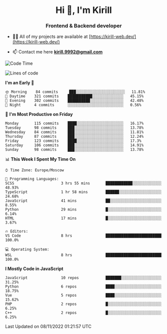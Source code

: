 <h1 align="center">Hi 👋, I'm Kirill</h1>
<h3 align="center">Frontend & Backend developer</h3>

- 👨‍💻 All of my projects are available at [https://kirill-web.dev/](https://kirill-web.dev/)

- 📫 Contact me here **kirill.9992@gmail.com**











<!--START_SECTION:waka-->
![Code Time](http://img.shields.io/badge/Code%20Time-1%2C168%20hrs%2039%20mins-blue)

![Lines of code](https://img.shields.io/badge/From%20Hello%20World%20I%27ve%20Written-536%20Thousand%20lines%20of%20code-blue)

**I'm an Early 🐤** 

```text
🌞 Morning    84 commits     ███░░░░░░░░░░░░░░░░░░░░░░   11.81% 
🌆 Daytime    321 commits    ███████████░░░░░░░░░░░░░░   45.15% 
🌃 Evening    302 commits    ██████████░░░░░░░░░░░░░░░   42.48% 
🌙 Night      4 commits      ░░░░░░░░░░░░░░░░░░░░░░░░░   0.56%

```
📅 **I'm Most Productive on Friday** 

```text
Monday       115 commits    ████░░░░░░░░░░░░░░░░░░░░░   16.17% 
Tuesday      98 commits     ███░░░░░░░░░░░░░░░░░░░░░░   13.78% 
Wednesday    84 commits     ███░░░░░░░░░░░░░░░░░░░░░░   11.81% 
Thursday     87 commits     ███░░░░░░░░░░░░░░░░░░░░░░   12.24% 
Friday       123 commits    ████░░░░░░░░░░░░░░░░░░░░░   17.3% 
Saturday     106 commits    ███░░░░░░░░░░░░░░░░░░░░░░   14.91% 
Sunday       98 commits     ███░░░░░░░░░░░░░░░░░░░░░░   13.78%

```


📊 **This Week I Spent My Time On** 

```text
⌚︎ Time Zone: Europe/Moscow

💬 Programming Languages: 
SCSS                     3 hrs 55 mins       ████████████░░░░░░░░░░░░░   48.93% 
TypeScript               1 hr 58 mins        ██████░░░░░░░░░░░░░░░░░░░   24.68% 
JavaScript               41 mins             ██░░░░░░░░░░░░░░░░░░░░░░░   8.55% 
Python                   29 mins             █░░░░░░░░░░░░░░░░░░░░░░░░   6.14% 
HTML                     17 mins             █░░░░░░░░░░░░░░░░░░░░░░░░   3.67%

🔥 Editors: 
VS Code                  8 hrs               █████████████████████████   100.0%

💻 Operating System: 
WSL                      8 hrs               █████████████████████████   100.0%

```

**I Mostly Code in JavaScript** 

```text
JavaScript               10 repos            ███████░░░░░░░░░░░░░░░░░░   31.25% 
Python                   6 repos             ████░░░░░░░░░░░░░░░░░░░░░   18.75% 
Vue                      5 repos             ████░░░░░░░░░░░░░░░░░░░░░   15.62% 
PHP                      2 repos             █░░░░░░░░░░░░░░░░░░░░░░░░   6.25% 
C++                      2 repos             █░░░░░░░░░░░░░░░░░░░░░░░░   6.25%

```



 Last Updated on 08/11/2022 01:21:57 UTC
<!--END_SECTION:waka-->
